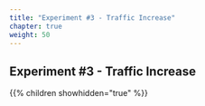 ```yaml
---
title: "Experiment #3 - Traffic Increase"
chapter: true
weight: 50
---
```


## Experiment #3 - Traffic Increase

{{% children showhidden="true" %}}